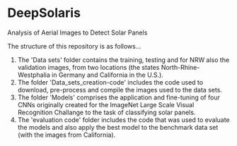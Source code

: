 # DeepSolaris
Analysis of Aerial Images to Detect Solar Panels 

The structure of this repository is as follows...

1. The 'Data sets' folder contains the training, testing and for NRW also the validation images, from two locations (the states North-Rhine-Westphalia in Germany and California in the U.S.).
2. The folder 'Data_sets_creation-code' includes the code used to download, pre-process and compile the images used to the data sets.
3. The folder 'Models' comprises the application and fine-tuning of four CNNs originally created for the ImageNet Large Scale Visual Recognition Challange to the task of classifying solar panels.
4. The 'evaluation code' folder includes the code that was used to evaluate the models and also apply the best model to the benchmark data set (with the images from California).
